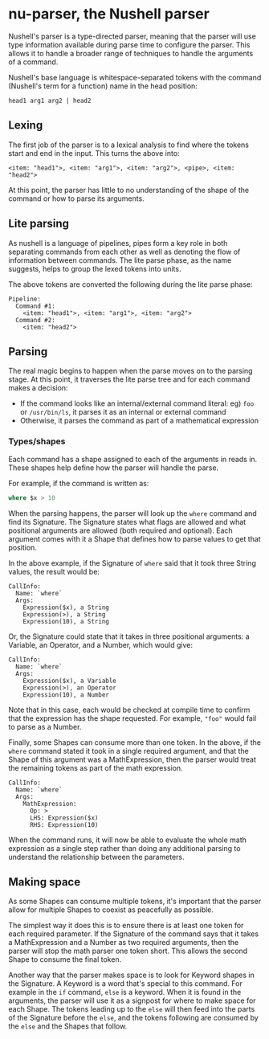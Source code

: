 # nu-parser, the Nushell parser

Nushell's parser is a type-directed parser, meaning that the parser will use type information available during parse time to configure the parser. This allows it to handle a broader range of techniques to handle the arguments of a command.

Nushell's base language is whitespace-separated tokens with the command (Nushell's term for a function) name in the head position:

```
head1 arg1 arg2 | head2
```

## Lexing

The first job of the parser is to a lexical analysis to find where the tokens start and end in the input. This turns the above into:

```
<item: "head1">, <item: "arg1">, <item: "arg2">, <pipe>, <item: "head2">
```

At this point, the parser has little to no understanding of the shape of the command or how to parse its arguments.

## Lite parsing

As nushell is a language of pipelines, pipes form a key role in both separating commands from each other as well as denoting the flow of information between commands. The lite parse phase, as the name suggests, helps to group the lexed tokens into units.

The above tokens are converted the following during the lite parse phase:

```
Pipeline:
  Command #1:
    <item: "head1">, <item: "arg1">, <item: "arg2">
  Command #2:
    <item: "head2">
```

## Parsing

The real magic begins to happen when the parse moves on to the parsing stage. At this point, it traverses the lite parse tree and for each command makes a decision:

* If the command looks like an internal/external command literal: eg) `foo` or `/usr/bin/ls`, it parses it as an internal or external command
* Otherwise, it parses the command as part of a mathematical expression

### Types/shapes

Each command has a shape assigned to each of the arguments in reads in. These shapes help define how the parser will handle the parse.

For example, if the command is written as:

```sql
where $x > 10
```

When the parsing happens, the parser will look up the `where` command and find its Signature. The Signature states what flags are allowed and what positional arguments are allowed (both required and optional). Each argument comes with it a Shape that defines how to parse values to get that position.

In the above example, if the Signature of `where` said that it took three String values, the result would be:

```
CallInfo:
  Name: `where`
  Args:
    Expression($x), a String
    Expression(>), a String
    Expression(10), a String
```

Or, the Signature could state that it takes in three positional arguments: a Variable, an Operator, and a Number, which would give:

```
CallInfo:
  Name: `where`
  Args:
    Expression($x), a Variable
    Expression(>), an Operator
    Expression(10), a Number
```

Note that in this case, each would be checked at compile time to confirm that the expression has the shape requested. For example, `"foo"` would fail to parse as a Number.

Finally, some Shapes can consume more than one token. In the above, if the `where` command stated it took in a single required argument, and that the Shape of this argument was a MathExpression, then the parser would treat the remaining tokens as part of the math expression.

```
CallInfo:
  Name: `where`
  Args:
    MathExpression:
      Op: >
      LHS: Expression($x)
      RHS: Expression(10)
```

When the command runs, it will now be able to evaluate the whole math expression as a single step rather than doing any additional parsing to understand the relationship between the parameters.

## Making space

As some Shapes can consume multiple tokens, it's important that the parser allow for multiple Shapes to coexist as peacefully as possible.

The simplest way it does this is to ensure there is at least one token for each required parameter. If the Signature of the command says that it takes a MathExpression and a Number as two required arguments, then the parser will stop the math parser one token short. This allows the second Shape to consume the final token.

Another way that the parser makes space is to look for Keyword shapes in the Signature. A Keyword is a word that's special to this command. For example in the `if` command, `else` is a keyword. When it is found in the arguments, the parser will use it as a signpost for where to make space for each Shape. The tokens leading up to the `else` will then feed into the parts of the Signature before the `else`, and the tokens following are consumed by the `else` and the Shapes that follow.


